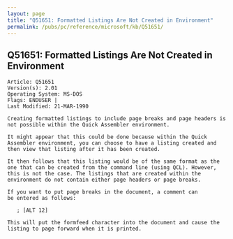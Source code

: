 ```yaml
---
layout: page
title: "Q51651: Formatted Listings Are Not Created in Environment"
permalink: /pubs/pc/reference/microsoft/kb/Q51651/
---
```


## Q51651: Formatted Listings Are Not Created in Environment

	Article: Q51651
	Version(s): 2.01
	Operating System: MS-DOS
	Flags: ENDUSER |
	Last Modified: 21-MAR-1990
	
	Creating formatted listings to include page breaks and page headers is
	not possible within the Quick Assembler environment.
	
	It might appear that this could be done because within the Quick
	Assembler environment, you can choose to have a listing created and
	then view that listing after it has been created.
	
	It then follows that this listing would be of the same format as the
	one that can be created from the command line (using QCL). However,
	this is not the case. The listings that are created within the
	environment do not contain either page headers or page breaks.
	
	If you want to put page breaks in the document, a comment can
	be entered as follows:
	
	   ; [ALT 12]
	
	This will put the formfeed character into the document and cause the
	listing to page forward when it is printed.
